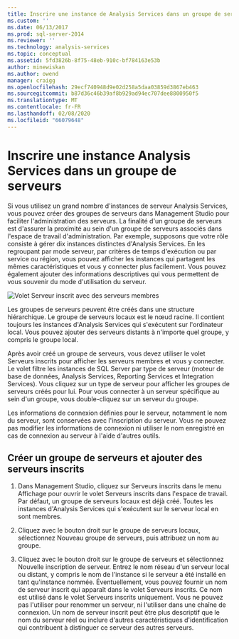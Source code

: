 ```yaml
---
title: Inscrire une instance de Analysis Services dans un groupe de serveurs | Microsoft Docs
ms.custom: ''
ms.date: 06/13/2017
ms.prod: sql-server-2014
ms.reviewer: ''
ms.technology: analysis-services
ms.topic: conceptual
ms.assetid: 5fd3826b-8f75-48eb-910c-bf784163e53b
author: minewiskan
ms.author: owend
manager: craigg
ms.openlocfilehash: 29ecf740948d9e02d258a5daa03859d3867eb463
ms.sourcegitcommit: b87d36c46b39af8b929ad94ec707dee8800950f5
ms.translationtype: MT
ms.contentlocale: fr-FR
ms.lasthandoff: 02/08/2020
ms.locfileid: "66079648"
---
```

# <a name="register-an-analysis-services-instance-in-a-server-group"></a>Inscrire une instance Analysis Services dans un groupe de serveurs
  Si vous utilisez un grand nombre d'instances de serveur Analysis Services, vous pouvez créer des groupes de serveurs dans Management Studio pour faciliter l'administration des serveurs. La finalité d'un groupe de serveurs est d'assurer la proximité au sein d'un groupe de serveurs associés dans l'espace de travail d'administration. Par exemple, supposons que votre rôle consiste à gérer dix instances distinctes d'Analysis Services. En les regroupant par mode serveur, par critères de temps d'exécution ou par service ou région, vous pouvez afficher les instances qui partagent les mêmes caractéristiques et vous y connecter plus facilement. Vous pouvez également ajouter des informations descriptives qui vous permettent de vous souvenir du mode d'utilisation du serveur.  
  
 ![Volet Serveur inscrit avec des serveurs membres](../media/ssas-ssms-registerserver.gif "Volet Serveur inscrit avec des serveurs membres")  
  
 Les groupes de serveurs peuvent être créés dans une structure hiérarchique. Le groupe de serveurs locaux est le nœud racine. Il contient toujours les instances d'Analysis Services qui s'exécutent sur l'ordinateur local. Vous pouvez ajouter des serveurs distants à n'importe quel groupe, y compris le groupe local.  
  
 Après avoir créé un groupe de serveurs, vous devez utiliser le volet Serveurs inscrits pour afficher les serveurs membres et vous y connecter. Le volet filtre les instances de SQL Server par type de serveur (moteur de base de données, Analysis Services, Reporting Services et Integration Services). Vous cliquez sur un type de serveur pour afficher les groupes de serveurs créés pour lui. Pour vous connecter à un serveur spécifique au sein d'un groupe, vous double-cliquez sur un serveur du groupe.  
  
 Les informations de connexion définies pour le serveur, notamment le nom du serveur, sont conservées avec l'inscription du serveur. Vous ne pouvez pas modifier les informations de connexion ni utiliser le nom enregistré en cas de connexion au serveur à l'aide d'autres outils.  
  
## <a name="create-a-server-group-and-add-registered-servers"></a>Créer un groupe de serveurs et ajouter des serveurs inscrits  
  
1.  Dans Management Studio, cliquez sur Serveurs inscrits dans le menu Affichage pour ouvrir le volet Serveurs inscrits dans l'espace de travail. Par défaut, un groupe de serveurs locaux est déjà créé. Toutes les instances d'Analysis Services qui s'exécutent sur le serveur local en sont membres.  
  
2.  Cliquez avec le bouton droit sur le groupe de serveurs locaux, sélectionnez Nouveau groupe de serveurs, puis attribuez un nom au groupe.  
  
3.  Cliquez avec le bouton droit sur le groupe de serveurs et sélectionnez Nouvelle inscription de serveur. Entrez le nom réseau d'un serveur local ou distant, y compris le nom de l'instance si le serveur a été installé en tant qu'instance nommée. Éventuellement, vous pouvez fournir un nom de serveur inscrit qui apparaît dans le volet Serveurs inscrits. Ce nom est utilisé dans le volet Serveurs inscrits uniquement. Vous ne pouvez pas l'utiliser pour renommer un serveur, ni l'utiliser dans une chaîne de connexion. Un nom de serveur inscrit peut être plus descriptif que le nom du serveur réel ou inclure d'autres caractéristiques d'identification qui contribuent à distinguer ce serveur des autres serveurs.  
  
  
